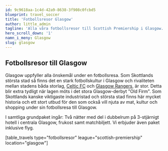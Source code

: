 ```yaml
---
id: 9c9618aa-1c4d-42a9-8638-3f908c0fcbd5
blueprint: travel_soccer
title: 'Fotbollsresor Glasgow'
author: little_admin
tagline: 'Alla våra fotbollsresor till Scottish Premiership i Glasgow. Välj din match med biljett, hotell & flyg nedan.'
hero_scroll_down: '1'
namn_i_meny: Glasgow
slug: glasgow
---
```

<h2>Fotbollsresor till Glasgow</h2>
<p>Glasgow uppfyller alla önskemål under en fotbollsresa. Som Skottlands största stad så finns det en stark fotbollskultur i Glasgow och rivaliteten mellan stadens båda storlag, <a href="http://olka.se/fotbollsresor/scottish-premiership/glasgow/celtic-fc/">Celtic FC</a> och <a href="http://olka.se/fotbollsresor/scottish-premiership/glasgow/glasgow-rangers/">Glasgow Rangers</a>, är stor. Detta blir extra tydligt när lagen möts i det stora Glasgow-derbyt "Old Firm". Som Skottlands kanske viktigaste industristad och största stad finns här mycket historia och ett stort utbud för den som också vill njuta av mat, kultur och shopping under sin fotbollsresa till Glasgow.</p>
<p>I samtliga grundpaket ingår: Två nätter med del i dubbelrum på 3-stjärnigt hotell i centrala Glasgow, frukost samt matchbiljett. Vi erbjuder även paket inklusive flyg.</p>
<p>[table_travels type="fotbollsresor" league="scottish-premiership" location="glasgow"]</p>
